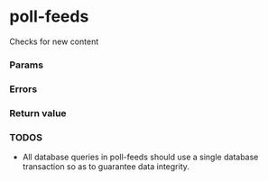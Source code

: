# poll-feeds
Checks for new content

### Params

### Errors

### Return value

### TODOS
* All database queries in poll-feeds should use a single database transaction so as to guarantee data integrity.
